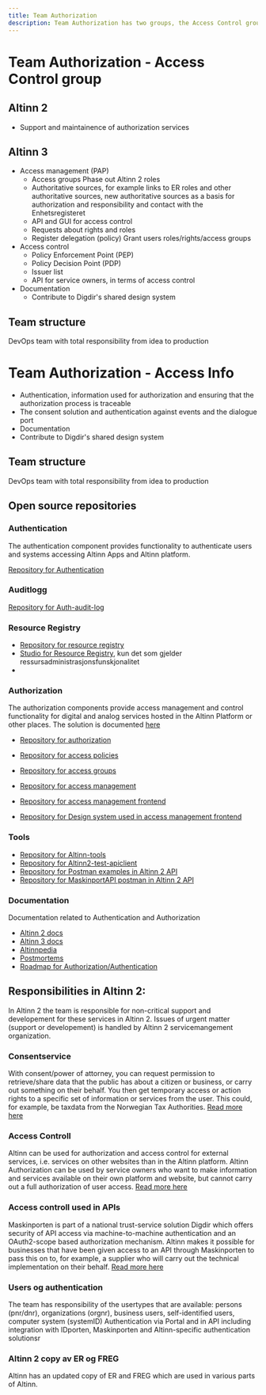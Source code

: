 ```yaml
---
title: Team Authorization
description: Team Authorization has two groups, the Access Control group and the Access Info group. Together, they work to develop and operate authentication and authorization services for the Altinn 2 and Altinn 3 app platforms.
---
```


# Team Authorization - Access Control group

## Altinn 2
- Support and maintainence of authorization services

## Altinn 3 
- Access management (PAP)
  - Access groups Phase out Altinn 2 roles
  - Authoritative sources, for example links to ER roles and other authoritative sources, new authoritative sources as a basis for authorization and responsibility and contact with the Enhetsregisteret
  - API and GUI for access control
  - Requests about rights and roles
  - Register delegation (policy) Grant users roles/rights/access groups
- Access control
  - Policy Enforcement Point (PEP)
  - Policy Decision Point (PDP)
  - Issuer list
  - API for service owners, in terms of access control
- Documentation
  - Contribute to Digdir's shared design system

## Team structure  
DevOps team with total responsibility from idea to production


# Team Authorization - Access Info

- Authentication, information used for authorization and ensuring that the authorization process is traceable
- The consent solution and authentication against events and the dialogue port
- Documentation
- Contribute to Digdir's shared design system

## Team structure
DevOps team with total responsibility from idea to production



## Open source repositories

### Authentication
The authentication component provides functionality to authenticate users and systems accessing Altinn Apps and Altinn platform.

[Repository for Authentication](https://github.com/Altinn/altinn-authentication)

### Auditlogg

[Repository for Auth-audit-log](https://github.com/Altinn/altinn-auth-audit-log)

### Resource Registry
- [Repository for resource registry](https://github.com/Altinn/altinn-resource-registry)
- [Studio for Resource Registry](https://github.com/Altinn/altinn-studio), kun det som gjelder ressursadministrasjonsfunskjonalitet
- 
### Authorization
The authorization components provide access management and control functionality for digital and analog services hosted in the Altinn Platform or other places.
The solution is documented [here](https://docs.altinn.studio/authorization/)

- [Repository for authorization](https://github.com/Altinn/altinn-authorization)
- [Repository for access policies](https://github.com/Altinn/altinn-access-policies)
- [Repository for access groups](https://github.com/Altinn/altinn-access-groups)


- [Repository for access management](https://github.com/Altinn/altinn-access-management)
- [Repository for access management frontend](https://github.com/Altinn/altinn-access-management-frontend)
- [Repository for Design system used in access management frontend](https://github.com/Altinn/altinn-design-system)

### Tools
- [Repository for Altinn-tools](https://github.com/Altinn/altinn-tools)
- [Repository for Altinn2-test-apiclient](https://github.com/Altinn/altinn2-test-apiclient)
- [Repository for Postman examples in Altinn 2 API](https://github.com/Altinn/postman-examples)
- [Repository for MaskinportAPI postman in Altinn 2 API](https://github.com/Altinn/MaskinportenApiPostman)

### Documentation
Documentation related to Authentication and Authorization
- [Altinn 2 docs](https://github.com/Altinn/docs)
- [Altinn 3 docs](https://github.com/Altinn/altinn-studio-docs)
- [Altinnpedia](https://github.com/Altinn/altinnpedia)
- [Postmortems](https://github.com/Altinn/altinn-devops-postmortem)
- [Roadmap for Authorization/Authentication](https://github.com/orgs/digdir/projects/8/views/5)
## Responsibilities in Altinn 2: 

In Altinn 2 the team is responsible for non-critical support and developement for these services in Altinn 2.
Issues of urgent matter (support or developement) is handled by Altinn 2 servicemangement organization. 

### Consentservice
With consent/power of attorney, you can request permission to retrieve/share data that the public has about a citizen or business, or carry out something on their behalf.
You then get temporary access or action rights to a specific set of information or services from the user. This could, for example, be taxdata from the Norwegian Tax Authorities.
[Read more here](https://altinn.github.io/docs/utviklingsguider/samtykke/)

### Access Controll 
Altinn can be used for authorization and access control for external services, i.e. services on other websites than in the Altinn platform.
Altinn Authorization can be used by service owners who want to make information and services available on their own platform and website, but cannot carry out a full authorization of user access.
[Read more here](https://altinn.github.io/docs/utviklingsguider/styring-av-tilgang/for-tjenesteeier/)

### Access controll used in APIs 
Maskinporten is part of a national trust-service solution Digdir which offers security of API access via machine-to-machine authentication and an OAuth2-scope based authorization mechanism.
Altinn makes it possible for businesses that have been given access to an API through Maskinporten to pass this on to, for example, a supplier who will carry out the technical implementation on their behalf.
[Read more here](https://altinn.github.io/docs/utviklingsguider/api-delegering/)

### Users og authentication
The team has responsibility of the usertypes that are available: persons (pnr/dnr), organizations (orgnr), business users, self-identified users, computer system (systemID)
Authentication via Portal and in API including integration with IDporten, Maskinporten and Altinn-specific authentication solutionsr

### Altinn 2 copy av ER og FREG
Altinn has an updated copy of ER and FREG which are used in various parts of Altinn.